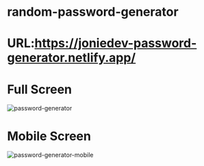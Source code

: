 # random-password-generator
# URL:https://joniedev-password-generator.netlify.app/
# Full Screen
![password-generator](https://github.com/Joniekesh/random-password-generator/assets/73966666/3562aac7-aca3-4df2-8c28-bc3c6cbb2b5b)
# Mobile Screen
![password-generator-mobile](https://github.com/Joniekesh/random-password-generator/assets/73966666/b10fcd19-a8ec-4874-94ed-8d42b634a701)
